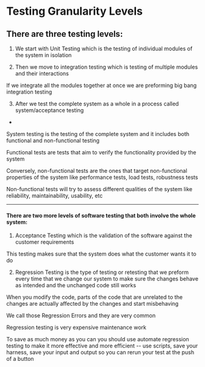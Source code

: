 # Testing Granularity Levels

## There are three testing levels:

1. We start with Unit Testing which is the testing of individual modules of the system in isolation

2. Then we move to integration testing which is testing of multiple modules and their interactions

  If we integrate all the modules together at once we are preforming big bang integration testing

3. After we test the complete system as a whole in a process called system/acceptance testing

-

System testing is the testing of the complete system and it includes both functional and non-functional testing

Functional tests are tests that aim to verify the functionality provided by the system

Conversely, non-functional tests are the ones that target non-functional properties of the system like performance tests, load tests, robustness tests

Non-functional tests will try to assess different qualities of the system like reliability, maintainability, usability, etc

***

#### There are two more levels of software testing that both involve the whole system:

1. Acceptance Testing which is the validation of the software against the customer requirements
  
  This testing makes sure that the system does what the customer wants it to do


2. Regression Testing is the type of testing or retesting that we preform every time that we change our system to make sure the changes behave as intended and the unchanged code still works

  When you modify the code, parts of the code that are unrelated to the changes are actually affected by the changes and start misbehaving

  We call those Regression Errors and they are very common

  Regression testing is very expensive maintenance work

  To save as much money as you can you should use automate regression testing to make it more effective and more efficient -- use scripts, save your harness, save your input and output so you can rerun your test at the push of a button
